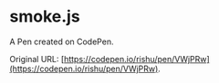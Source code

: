 # smoke.js

A Pen created on CodePen.

Original URL: [https://codepen.io/rishu/pen/VWjPRw](https://codepen.io/rishu/pen/VWjPRw).

